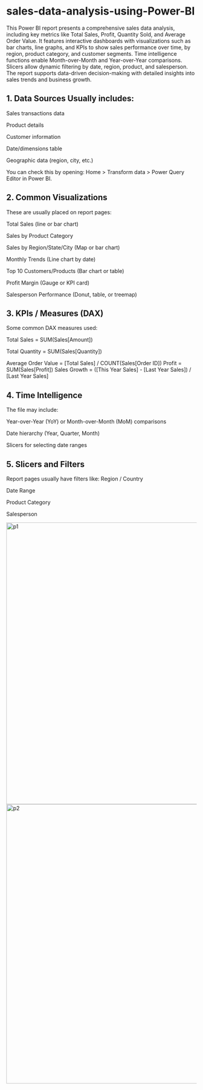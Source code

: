 # sales-data-analysis-using-Power-BI
This Power BI report presents a comprehensive sales data analysis, including key metrics like Total Sales, Profit, Quantity Sold, and Average Order Value. It features interactive dashboards with visualizations such as bar charts, line graphs, and KPIs to show sales performance over time, by region, product category, and customer segments. Time intelligence functions enable Month-over-Month and Year-over-Year comparisons. Slicers allow dynamic filtering by date, region, product, and salesperson. The report supports data-driven decision-making with detailed insights into sales trends and business growth.
<h2> 1. Data Sources
Usually includes: </h2>

Sales transactions data

Product details

Customer information

Date/dimensions table

Geographic data (region, city, etc.)

You can check this by opening:
Home > Transform data > Power Query Editor in Power BI.

<h2>2. Common Visualizations</h2>
These are usually placed on report pages:

Total Sales (line or bar chart)

Sales by Product Category

Sales by Region/State/City (Map or bar chart)

Monthly Trends (Line chart by date)

Top 10 Customers/Products (Bar chart or table)

Profit Margin (Gauge or KPI card)

Salesperson Performance (Donut, table, or treemap)

<h2>3. KPIs / Measures (DAX)</h2>
Some common DAX measures used:

Total Sales = SUM(Sales[Amount])

Total Quantity = SUM(Sales[Quantity])

Average Order Value = [Total Sales] / COUNT(Sales[Order ID])
Profit = SUM(Sales[Profit])
Sales Growth = ([This Year Sales] - [Last Year Sales]) / [Last Year Sales]
<h2>4. Time Intelligence</h2>
The file may include:

Year-over-Year (YoY) or Month-over-Month (MoM) comparisons

Date hierarchy (Year, Quarter, Month)

Slicers for selecting date ranges

<h2>5. Slicers and Filters</h2>
Report pages usually have filters like:
Region / Country

Date Range

Product Category

Salesperson

<img width="1367" height="743" alt="p1" src="https://github.com/user-attachments/assets/ac6fb245-42f6-41ec-a254-5f0a605ed2d7" />
<img width="1365" height="737" alt="p2" src="https://github.com/user-attachments/assets/027154d5-91e2-4d6b-8219-e9332a2dbf73" />


